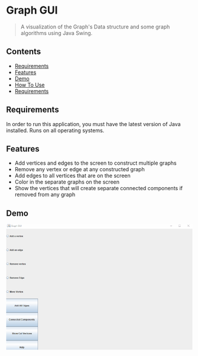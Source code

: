 # Graph GUI

> A visualization of the Graph's Data structure and some graph algorithms using Java Swing.

## Contents
* [Requirements](#Requirements)
* [Features](#Features)
* [Demo](#Demo)
* [How To Use](#How-To-Use)
* [Requirements](#Requirements)

## Requirements

In order to run this application, you must have the latest version of Java installed. Runs on all operating systems.

## Features
* Add vertices and edges to the screen to construct multiple graphs
* Remove any vertex or edge at any constructed graph
* Add edges to all vertices that are on the screen
* Color in the separate graphs on the screen
* Show the vertices that will create separate connected components if removed from any graph

## Demo
<img alt="demo visual" src="demo.gif"/>

